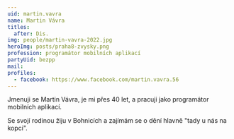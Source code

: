 ```yaml
---
uid: martin.vavra
name: Martin Vávra
titles:
  after: Dis.
img: people/martin-vavra-2022.jpg
heroImg: posts/praha8-zvysky.png
profession: programátor mobilních aplikací
partyUid: bezpp
mail:
profiles:
  - facebook: https://www.facebook.com/martin.vavra.56
---
```


Jmenuji se Martin Vávra, je mi přes 40 let, a pracuji jako programátor mobilních aplikací.

Se svojí rodinou žiju v Bohnicích a zajímám se o dění hlavně "tady u nás na kopci".